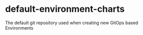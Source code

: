 # default-environment-charts
The default git repository used when creating new GitOps based Environments
  